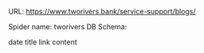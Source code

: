 URL: https://www.tworivers.bank/service-support/blogs/

Spider name: tworivers
DB Schema:

date
title
link
content
